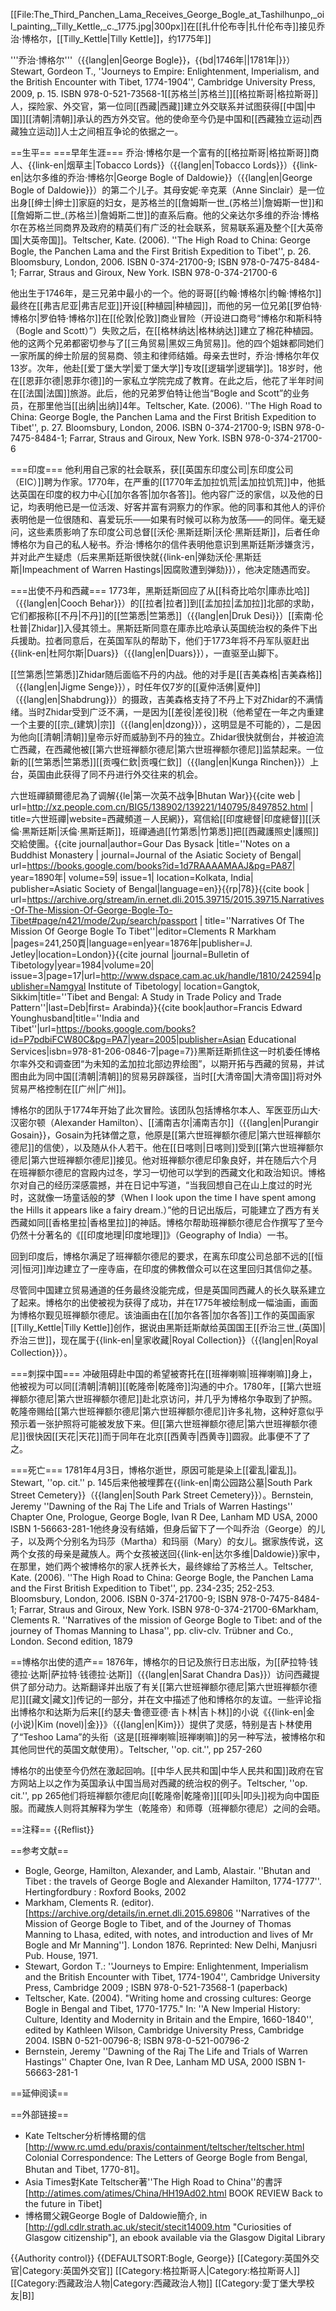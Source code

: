 [[File:The_Third_Panchen_Lama_Receives_George_Bogle_at_Tashilhunpo,_oil_painting,_Tilly_Kettle,_c._1775.jpg|300px]]在[[扎什伦布寺|扎什伦布寺]]接见乔治·博格尔，[[Tilly_Kettle|Tilly Kettle]]，约1775年]]

'''乔治·博格尔'''（{{lang|en|George Bogle}}，{{bd|1746年||1781年|}}）<ref>Stewart, Gordeon T., ''Journeys to Empire: Enlightenment, Imperialism, and the British Encounter with Tibet, 1774-1904'', Cambridge University Press, 2009, p. 15. ISBN 978-0-521-73568-1</ref>[[苏格兰|苏格兰]][[格拉斯哥|格拉斯哥]]人，探险家、外交官，第一位同[[西藏|西藏]]建立外交联系并试图获得[[中国|中国]][[清朝|清朝]]承认的西方外交官。他的使命至今仍是中国和[[西藏独立运动|西藏独立运动]]人士之间相互争论的依据之一。

==生平==
===早年生涯===
乔治·博格尔是一个富有的[[格拉斯哥|格拉斯哥]]商人、{{link-en|烟草主|Tobacco Lords}}（{{lang|en|Tobacco Lords}}）{{link-en|达尔多维的乔治·博格尔|George Bogle of Daldowie}}（{{lang|en|George Bogle of Daldowie}}）的第二个儿子。其母安妮·辛克莱（Anne Sinclair）是一位出身[[绅士|绅士]]家庭的妇女，是苏格兰的[[詹姆斯一世_(苏格兰)|詹姆斯一世]]和[[詹姆斯二世_(苏格兰)|詹姆斯二世]]的直系后裔。他的父亲达尔多维的乔治·博格尔在苏格兰同商界及政府的精英们有广泛的社会联系，贸易联系遍及整个[[大英帝国|大英帝国]]。<ref>Teltscher, Kate. (2006). ''The High Road to China: George Bogle, the Panchen Lama and the First British Expedition to Tibet'', p. 26. Bloomsbury, London, 2006. ISBN 0-374-21700-9; ISBN 978-0-7475-8484-1; 
Farrar, Straus and Giroux, New York. ISBN 978-0-374-21700-6</ref> 

他出生于1746年，是三兄弟中最小的一个。他的哥哥[[约翰·博格尔|约翰·博格尔]]最终在[[弗吉尼亚|弗吉尼亚]]开设[[种植园|种植园]]，而他的另一位兄弟[[罗伯特·博格尔|罗伯特·博格尔]]在[[伦敦|伦敦]]商业冒险（开设进口商号“博格尔和斯科特（Bogle and Scott）”）失败之后，在[[格林纳达|格林纳达]]建立了棉花种植园。他的这两个兄弟都密切参与了[[三角贸易|黑奴三角贸易]]。他的四个姐妹都同她们一家所属的绅士阶层的贸易商、领主和律师结婚。母亲去世时，乔治·博格尔年仅13岁。次年，他赴[[爱丁堡大学|爱丁堡大学]]专攻[[逻辑学|逻辑学]]。18岁时，他在[[恩菲尔德|恩菲尔德]]的一家私立学院完成了教育。在此之后，他花了半年时间在[[法国|法国]]旅游。此后，他的兄弟罗伯特让他当“Bogle and Scott”的业务员，在那里他当[[出纳|出纳]]4年。<ref>Teltscher, Kate. (2006). ''The High Road to China: George Bogle, the Panchen Lama and the First British Expedition to Tibet'', p. 27. Bloomsbury, London, 2006. ISBN 0-374-21700-9; ISBN 978-0-7475-8484-1; Farrar, Straus and Giroux, New York. ISBN 978-0-374-21700-6</ref>

===印度===
他利用自己家的社会联系，获[[英国东印度公司|东印度公司（EIC）]]聘为作家。1770年，在严重的[[1770年孟加拉饥荒|孟加拉饥荒]]中，他抵达英国在印度的权力中心[[加尔各答|加尔各答]]。他内容广泛的家信，以及他的日记，均表明他已是一位活泼、好客并富有洞察力的作家。他的同事和其他人的评价表明他是一位很随和、喜爱玩乐——如果有时候可以称为放荡——的同伴。毫无疑问，这些素质影响了东印度公司总督[[沃伦·黑斯廷斯|沃伦·黑斯廷斯]]，后者任命博格尔为自己的私人秘书。乔治·博格尔的信件表明他意识到黑斯廷斯涉嫌贪污，并对此产生疑虑（后来黑斯廷斯很快就{{link-en|弹劾沃伦·黑斯廷斯|Impeachment of Warren Hastings|因腐败遭到弹劾}}），他决定随遇而安。

===出使不丹和西藏===
1773年，黑斯廷斯回应了从[[科奇比哈尔|庫赤比哈]]（{{lang|en|Cooch Behar}}）的[[拉者|拉者]]到[[孟加拉|孟加拉]]北部的求助，它们都报称[[不丹|不丹]]的[[竺第悉|竺第悉]]（{{lang|en|Druk Desi}}）[[索南·伦杜普|Zhidar]]入侵其领土。黑斯廷斯同意在庫赤比哈承认英国统治权的条件下出兵援助。拉者同意后，在英国军队的帮助下，他们于1773年将不丹军队驱赶出{{link-en|杜阿尔斯|Duars}}（{{lang|en|Duars}}），一直驱至山脚下。

[[竺第悉|竺第悉]]Zhidar随后面临不丹的内战。他的对手是[[吉美森格|吉美森格]]（{{lang|en|Jigme Senge}}），时任年仅7岁的[[夏仲活佛|夏仲]]（{{lang|en|Shabdrung}}）的摄政，吉美森格支持了不丹上下对Zhidar的不满情绪。当时Zhidar受到广泛不满，一是因为[[差役|差役]]税（他希望在一年之内重建一个主要的[[宗_(建筑)|宗]]（{{lang|en|dzong}}），这明显是不可能的），二是因为他向[[清朝|清朝]]皇帝示好而威胁到不丹的独立。Zhidar很快就倒台，并被迫流亡西藏，在西藏他被[[第六世班禅额尔德尼|第六世班禅额尔德尼]]监禁起来。一位新的[[竺第悉|竺第悉]][[贡嘎仁欽|贡嘎仁欽]]（{{lang|en|Kunga Rinchen}}）上台，英国由此获得了同不丹进行外交往来的机会。

六世班禪額爾德尼為了调解{{le|第一次英不战争|Bhutan War}}<ref>{{cite web | url=http://xz.people.com.cn/BIG5/138902/139221/140795/8497852.html | title=六世班禪|website=西藏頻道－人民網}}</ref>，寫信給[[印度總督|印度總督]][[沃倫·黑斯廷斯|沃倫·黑斯廷斯]]，班禪通過[[竹第悉|竹第悉]]把[[西藏護照史|護照]]交給使團。<ref name="JASB1890">{{cite journal|author=Gour Das Bysack |title=''Notes on a Buddhist Monastery | journal=Journal of the Asiatic Society of Bengal| url=https://books.google.com/books?id=1d7RAAAAMAAJ&pg=PA87| year=1890年| volume=59| issue=1| location=Kolkata, India| publisher=Asiatic Society of Bengal|language=en}}</ref>{{rp|78}}<ref>{{cite book | url=https://archive.org/stream/in.ernet.dli.2015.39715/2015.39715.Narratives-Of-The-Mission-Of-George-Bogle-To-Tibet#page/n421/mode/2up/search/passport | title=''Narratives Of The Mission Of George Bogle To Tibet''|editor=Clements R Markham |pages=241,250頁|language=en|year=1876年|publisher=J. Jetley|location=London}}</ref><ref>{{cite journal |journal=Bulletin of Tibetology|year=1984|volume=20| issue=3|page=17|url=http://www.dspace.cam.ac.uk/handle/1810/242594|publisher=Namgyal Institute of Tibetology| location=Gangtok, Sikkim|title=''Tibet and Bengal: A Study in Trade Policy and Trade Pattern''|last=Deb|first= Arabinda}}</ref><ref>{{cite book|author=Francis Edward Younghusband|title=''India and Tibet''|url=https://books.google.com/books?id=P7pdbiFCW80C&pg=PA7|year=2005|publisher=Asian Educational Services|isbn=978-81-206-0846-7|page=7}}</ref>黑斯廷斯抓住这一时机委任博格尔率外交和调查团“为未知的孟加拉北部边界绘图”，以期开拓与西藏的贸易，并试图由此为同中国[[清朝|清朝]]的贸易另辟蹊径，当时[[大清帝国|大清帝国]]将对外贸易严格控制在[[广州|广州]]。

博格尔的团队于1774年开始了此次冒险。该团队包括博格尔本人、军医亚历山大·汉密尔顿（Alexander Hamilton）、[[浦南吉尔|浦南吉尔]]（{{lang|en|Purangir Gosain}}，Gosain为托钵僧之意，他原是[[第六世班禅额尔德尼|第六世班禅额尔德尼]]的信使），以及随从仆人若干。他在[[日喀则|日喀则]]受到[[第六世班禅额尔德尼|第六世班禅额尔德尼]]接见。他对班禅额尔德尼印象良好，并在随后六个月在班禅额尔德尼的宫殿内过冬，学习一切他可以学到的西藏文化和政治知识。博格尔对自己的经历深感震撼，并在日记中写道，“当我回想自己在山上度过的时光时，这就像一场童话般的梦（When I look upon the time I have spent among the Hills it appears like a fairy dream.）”他的日记出版后，可能建立了西方有关西藏如同[[香格里拉|香格里拉]]的神話。博格尔帮助班禅额尔德尼合作撰写了至今仍然十分著名的《[[印度地理|印度地理]]》（Geography of India）一书。

回到印度后，博格尔满足了班禅额尔德尼的要求，在离东印度公司总部不远的[[恒河|恒河]]岸边建立了一座寺庙，在印度的佛教僧众可以在这里回归其信仰之基。

尽管同中国建立贸易通道的任务最终没能完成，但是英国同西藏人的长久联系建立了起来。博格尔的出使被视为获得了成功，并在1775年被绘制成一幅油画，画面为博格尔觐见班禅额尔德尼。该油画由在[[加尔各答|加尔各答]]工作的英国画家[[Tilly_Kettle|Tilly Kettle]]创作，据说由黑斯廷斯献给英国国王[[乔治三世_(英国)|乔治三世]]，现在属于{{link-en|皇家收藏|Royal Collection}}（{{lang|en|Royal Collection}}）。

===刺探中国===
冲破阻碍赴中国的希望被寄托在[[班禅喇嘛|班禅喇嘛]]身上，他被视为可以同[[清朝|清朝]][[乾隆帝|乾隆帝]]沟通的中介。1780年，[[第六世班禅额尔德尼|第六世班禅额尔德尼]]赴北京访问，并几乎为博格尔争取到了护照。乾隆帝赐给[[第六世班禅额尔德尼|第六世班禅额尔德尼]]许多礼物，这种好意似乎预示着一张护照将可能被发放下来。但[[第六世班禅额尔德尼|第六世班禅额尔德尼]]很快因[[天花|天花]]而于同年在北京[[西黄寺|西黄寺]]圆寂。此事便不了了之。

===死亡===
1781年4月3日，博格尔逝世，原因可能是染上[[霍乱|霍乱]]。<ref>Stewart, ''op. cit.'' p. 145</ref>后来他被埋葬在{{link-en|南公园路公墓|South Park Street Cemetery}}（{{lang|en|South Park Street Cemetery}}）。<ref>Bernstein, Jeremy  ''Dawning of the Raj The Life and Trials of Warren Hastings''  Chapter One, Prologue, George Bogle, Ivan R Dee, Lanham MD USA, 2000 ISBN 1-56663-281-1</ref>他终身没有结婚，但身后留下了一个叫乔治（George）的儿子，以及两个分别名为玛莎（Martha）和玛丽（Mary）的女儿。据家族传说，这两个女孩的母亲是藏族人。两个女孩被送回{{link-en|达尔多维|Daldowie}}家中，在那里，她们两个被博格尔的家人抚养长大，最终嫁给了苏格兰人。<ref>Teltscher, Kate. (2006). ''The High Road to China: George Bogle, the Panchen Lama and the First British Expedition to Tibet'', pp. 234-235; 252-253. Bloomsbury, London, 2006. ISBN 0-374-21700-9; ISBN 978-0-7475-8484-1; Farrar, Straus and Giroux, New York. ISBN 978-0-374-21700-6</ref><ref>Markham, Clements R. ''Narratives of the mission of George Bogle to Tibet:
and of the journey of Thomas Manning to Lhasa'', pp. cliv-clv. Trübner and Co., London. Second edition, 1879</ref>

==博格尔出使的遗产==
1876年，博格尔的日记及旅行日志出版，为[[萨拉特·钱德拉·达斯|萨拉特·钱德拉·达斯]]（{{lang|en|Sarat Chandra Das}}）访问西藏提供了部分动力。达斯翻译并出版了有关[[第六世班禅额尔德尼|第六世班禅额尔德尼]][[藏文|藏文]]传记的一部分，并在文中描述了他和博格尔的友谊。一些评论指出博格尔和达斯为后来[[约瑟夫·鲁德亚德·吉卜林|吉卜林]]的小说《{{link-en|金 (小说)|Kim (novel)|金}}》（{{lang|en|Kim}}）提供了灵感，特别是吉卜林使用了“Teshoo Lama”的头衔（这是[[班禅喇嘛|班禅喇嘛]]的另一种写法，被博格尔和其他同世代的英国文献使用）。<ref>Teltscher, ''op. cit.'', pp 257-260</ref>

博格尔的出使至今仍然在激起回响。[[中华人民共和国|中华人民共和国]]政府在官方网站上以之作为英国承认中国当局对西藏的统治权的例子。<ref>Teltscher, ''op. cit.'', pp 265</ref>他们将班禅额尔德尼向[[乾隆帝|乾隆帝]][[叩头|叩头]]视为向中国臣服。而藏族人则将其解释为学生（乾隆帝）和师尊（班禅额尔德尼）之间的会晤。

==注释==
{{Reflist}}

==参考文献==
* Bogle, George, Hamilton, Alexander, and Lamb, Alastair. ''Bhutan and Tibet : the travels of George Bogle and Alexander Hamilton, 1774-1777''. Hertingfordbury : Roxford Books, 2002
* Markham, Clements R. (editor). [https://archive.org/details/in.ernet.dli.2015.69806 ''Narratives of the Mission of George Bogle to Tibet, and of the Journey of Thomas Manning to Lhasa, edited, with notes, and introduction and lives of Mr Bogle and Mr Manning'']. London 1876. Reprinted: New Delhi, Manjusri Pub. House, 1971.
* Stewart, Gordon T.: ''Journeys to Empire: Enlightenment, Imperialism and the British Encounter with Tibet, 1774-1904'', Cambridge University Press, Cambridge 2009 ; ISBN 978-0-521-73568-1 (paperback)
* Teltscher, Kate. (2004). "Writing home and crossing cultures: George Bogle in Bengal and Tibet, 1770-1775." In: ''A New Imperial History: Culture, Identity and Modernity in Britain and the Empire, 1660-1840'', edited by Kathleen Wilson, Cambridge University Press, Cambridge 2004. ISBN 0-521-00796-8; ISBN 978-0-521-00796-2
* Bernstein, Jeremy  ''Dawning of the Raj The Life and Trials of Warren Hastings''  Chapter One, Ivan R Dee, Lanham MD USA, 2000 ISBN 1-56663-281-1

==延伸阅读==

==外部链接==
* Kate Teltscher分析博格爾的信[http://www.rc.umd.edu/praxis/containment/teltscher/teltscher.html Colonial Correspondence: The Letters of George Bogle from Bengal, Bhutan and Tibet, 1770-81]。
* Asia Times對Kate  Teltscher著''The High Road to China''的書評[http://atimes.com/atimes/China/HH19Ad02.html BOOK REVIEW Back to the future in Tibet]
* 博格爾父親George Bogle of Daldowie簡介, in [http://gdl.cdlr.strath.ac.uk/stecit/stecit14009.htm "Curiosities of Glasgow citizenship"], an ebook available via the Glasgow Digital Library

{{Authority control}}
{{DEFAULTSORT:Bogle, George}}
[[Category:英国外交官|Category:英国外交官]]
[[Category:格拉斯哥人|Category:格拉斯哥人]]
[[Category:西藏政治人物|Category:西藏政治人物]]
[[Category:愛丁堡大學校友|B]]